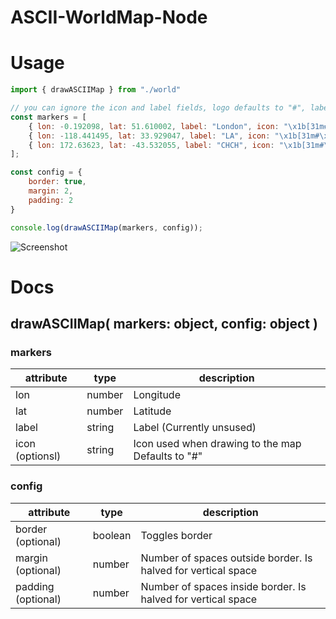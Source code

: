 # ASCII-WorldMap-Node

# Usage

```javascript
import { drawASCIIMap } from "./world"

// you can ignore the icon and label fields, logo defaults to "#", label is unused
const markers = [
    { lon: -0.192098, lat: 51.610002, label: "London", icon: "\x1b[31m#\x1b[39m" },
    { lon: -118.441495, lat: 33.929047, label: "LA", icon: "\x1b[31m#\x1b[39m" },
    { lon: 172.63623, lat: -43.532055, label: "CHCH", icon: "\x1b[31m#\x1b[39m" }
];

const config = {
    border: true,
    margin: 2,
    padding: 2
}

console.log(drawASCIIMap(markers, config));
```

![Screenshot](https://i.imgur.com/w2mGsbL.png)

# Docs

## drawASCIIMap( markers: object, config: object )

### markers
| attribute | type | description |
| --- | --- | -- |
| lon | number  |  Longitude |
| lat | number  | Latitude |
| label |  string | Label (Currently unsused) |
| icon (optionsl) |  string | Icon used when drawing to the map Defaults to "#" |

### config
| attribute | type | description |
| --- | --- | --- |
| border (optional) | boolean  | Toggles border |
| margin (optional) | number  | Number of spaces outside border. Is halved for vertical space  |
| padding (optional) |  number | Number of spaces inside border. Is halved for vertical space |




